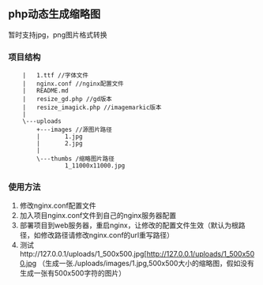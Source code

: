 ## php动态生成缩略图
暂时支持jpg，png图片格式转换
### 项目结构

        |   1.ttf //字体文件
        |   nginx.conf //nginx配置文件
        |   README.md
        |   resize_gd.php //gd版本
        |   resize_imagick.php //imagemarkic版本
        |
        \---uploads
            +---images //源图片路径
            |       1.jpg
            |       2.jpg
            |
            \---thumbs /缩略图片路径
                    1_11000x11000.jpg


### 使用方法
1. 修改nginx.conf配置文件
2. 加入项目nginx.conf文件到自己的nginx服务器配置
3. 部署项目到web服务器，重启nginx，让修改的配置文件生效（默认为根路径，如修改路径请修改nginx.conf的url重写路径）
4. 测试http://127.0.0.1/uploads/1_500x500.jpg[http://127.0.0.1/uploads/1_500x500.jpg
（生成一张./uploads/images/1.jpg,500x500大小的缩略图，假如没有生成一张有500x500字符的图片）